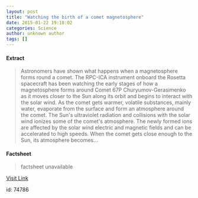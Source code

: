 ```yaml
---
layout: post
title: "Watching the birth of a comet magnetosphere"
date: 2015-01-22 19:18:02
categories: Science
author: unknown author
tags: []
---
```



#### Extract
>Astronomers have shown what happens when a magnetosphere forms round a comet. The RPC-ICA instrument onboard the Rosetta spacecraft has been watching the early stages of how a magnetosphere forms around Comet 67P Churyumov-Gerasimenko as it moves closer to the Sun along its orbit and begins to interact with the solar wind. As the comet gets warmer, volatile substances, mainly water, evaporate from the surface and form an atmosphere around the comet. The Sun's ultraviolet radiation and collisions with the solar wind ionizes some of the comet's atmosphere. The newly formed ions are affected by the solar wind electric and magnetic fields and can be accelerated to high speeds. When the comet gets close enough to the Sun, its atmosphere becomes...

#### Factsheet
>factsheet unavailable

[Visit Link](http://feeds.sciencedaily.com/~r/sciencedaily/~3/Y-am4eug4YM/150122141802.htm)

id:   74786


